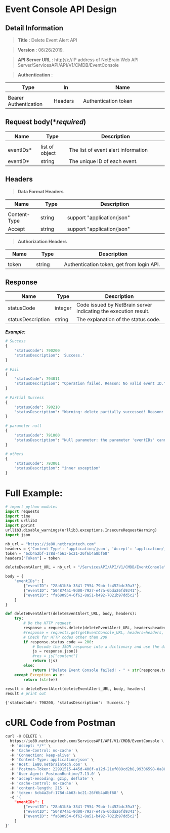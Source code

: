 
# Event Console API Design

## Detail Information

> **Title** : Delete Event Alert API<br>

> **Version** : 06/26/2019.

> **API Server URL** : http(s)://IP address of NetBrain Web API Server/ServicesAPI/API/V1/CMDB/EventConsole

> **Authentication** : 

|**Type**|**In**|**Name**|
|------|------|------|
|<img width=100/>|<img width=100/>|<img width=500/>|
|Bearer Authentication| Headers | Authentication token | 

## Request body(****required***)

|**Name**|**Type**|**Description**|
|------|------|------|
|<img width=100/>|<img width=100/>|<img width=500/>|
|eventIDs* | list of object  | The list of event alert information  |
|eventID*| string | The unique ID of each event. |

## Headers

> **Data Format Headers**

|**Name**|**Type**|**Description**|
|------|------|------|
|<img width=100/>|<img width=100/>|<img width=500/>|
| Content-Type | string  | support "application/json" |
| Accept | string  | support "application/json" |

> **Authorization Headers**

|**Name**|**Type**|**Description**|
|------|------|------|
|<img width=100/>|<img width=100/>|<img width=500/>|
| token | string  | Authentication token, get from login API. |

## Response

|**Name**|**Type**|**Description**|
|------|------|------|
|statusCode| integer | Code issued by NetBrain server indicating the execution result.  |
|statusDescription| string | The explanation of the status code. |

***Example:***


```python
# Success
{
    "statusCode": 790200
    "statusDescription": 'Success.'
}
 
# Fail
{
    "statusCode": 794011
    "statusDescription": "Operation failed. Reason: No valid event ID."
}
 
# Partial Success
{
    "statusCode": 790210
    "statusDescription": "Warning: delete partially successed! Reason: [xx,xx] in \"eventIDs\" list are not found."
}
 
# parameter null
{
    "statusCode": 791000
    "statusDescription": "Null parameter: the parameter 'eventIDs' cannot be null."
}
 
# others
{
    "statusCode": 793001
    "statusDescription": "inner exception"
}
```

# Full Example:


```python
# import python modules 
import requests
import time
import urllib3
import pprint
urllib3.disable_warnings(urllib3.exceptions.InsecureRequestWarning)
import json

nb_url = "https://ie80.netbraintech.com"
headers = {'Content-Type': 'application/json', 'Accept': 'application/json'} 
token = "6cb4a2bf-178d-4b63-bc21-26f6b4a8bf68"
headers["Token"] = token

deleteEventAlert_URL = nb_url + "/ServicesAPI/API/V1/CMDB/EventConsole" 

body = {
    "eventIDs": [
        {"eventID": "28a61b3b-3341-7954-79bb-fc452bdc39a3"},
        {"eventID": "504874a1-9d00-7927-e47a-6bda26fd9341"},
        {"eventID": "fa680954-6f62-8a51-b492-7021b97dd5c2"}
    ]
}

def deleteEventAlert(deleteEventAlert_URL, body, headers):
    try:
        # Do the HTTP request
        response = requests.delete(deleteEventAlert_URL, headers=headers, data = json.dumps(body), verify=False)
        #response = requests.get(getEventConsole_URL, headers=headers, verify=False)
        # Check for HTTP codes other than 200
        if response.status_code == 200:
            # Decode the JSON response into a dictionary and use the data
            js = response.json()
            #res = js["content"]
            return (js)
        else:
            return ("Delete Event Console failed! - " + str(response.text))
    except Exception as e:
        return (str(e))
    
result = deleteEventAlert(deleteEventAlert_URL, body, headers)
result # print out 
```




    {'statusCode': 790200, 'statusDescription': 'Success.'}



# cURL Code from Postman


```python
curl -X DELETE \
  https://ie80.netbraintech.com/ServicesAPI/API/V1/CMDB/EventConsole \
  -H 'Accept: */*' \
  -H 'Cache-Control: no-cache' \
  -H 'Connection: keep-alive' \
  -H 'Content-Type: application/json' \
  -H 'Host: ie80.netbraintech.com' \
  -H 'Postman-Token: 22991515-445d-406f-a12d-21ef009cd2b8,99306598-0a88-4062-9dc6-cbee489004ed' \
  -H 'User-Agent: PostmanRuntime/7.13.0' \
  -H 'accept-encoding: gzip, deflate' \
  -H 'cache-control: no-cache' \
  -H 'content-length: 215' \
  -H 'token: 6cb4a2bf-178d-4b63-bc21-26f6b4a8bf68' \
  -d '{
    "eventIDs": [
        {"eventID": "28a61b3b-3341-7954-79bb-fc452bdc39a3"},
        {"eventID": "504874a1-9d00-7927-e47a-6bda26fd9341"},
        {"eventID": "fa680954-6f62-8a51-b492-7021b97dd5c2"}
    ]
}'
```
